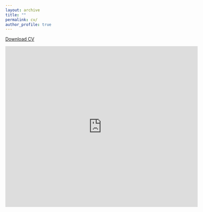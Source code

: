 ```yaml
---
layout: archive
title: ""
permalink: cv/
author_profile: true
---
```

<a href="https://drive.google.com/file/d/1CGacPGnN3TDL2rGkI8_0T3QNog1gqYuY/view?usp=drive_link" download="Priyanka_Mondal_CV.pdf" target="_blank">Download CV</a>


<iframe src="https://docs.google.com/gview?url=https://github.com/Priyanka-Mondal/priyanka-mondal.github.io/priyanka_mondal.pdf&embedded=true" style="width:600px; height:500px;" frameborder="0"></iframe>

